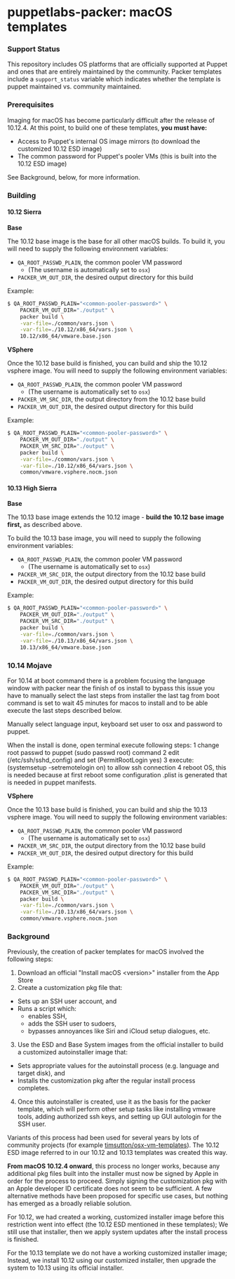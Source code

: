 # puppetlabs-packer: macOS templates

### Support Status

This repository includes OS platforms that are officially supported at Puppet and ones that are entirely maintained by the community. Packer templates include a `support_status` variable which indicates whether the template is puppet maintained vs. community maintained.

### Prerequisites

Imaging for macOS has become particularly difficult after the release of 10.12.4. At this point, to build one of these templates, **you must have:**

- Access to Puppet's internal OS image mirrors (to download the customized 10.12 ESD image)
- The common password for Puppet's pooler VMs (this is built into the 10.12 ESD image)

See Background, below, for more information.

### Building

#### 10.12 Sierra

**Base**

The 10.12 base image is the base for all other macOS builds. To build it, you will need to supply the following environment variables:

- `QA_ROOT_PASSWD_PLAIN`, the common pooler VM password
    - (The username is automatically set to `osx`)
- `PACKER_VM_OUT_DIR`, the desired output directory for this build

Example:

```bash
$ QA_ROOT_PASSWD_PLAIN="<common-pooler-password>" \
    PACKER_VM_OUT_DIR="./output" \
    packer build \
    -var-file=./common/vars.json \
    -var-file=./10.12/x86_64/vars.json \
    10.12/x86_64/vmware.base.json
```

**VSphere**

Once the 10.12 base build is finished, you can build and ship the 10.12 vsphere image. You will need to supply the following environment variables:

- `QA_ROOT_PASSWD_PLAIN`, the common pooler VM password
    - (The username is automatically set to `osx`)
- `PACKER_VM_SRC_DIR`, the output directory from the 10.12 base build
- `PACKER_VM_OUT_DIR`, the desired output directory for this build

Example:

```bash
$ QA_ROOT_PASSWD_PLAIN="<common-pooler-password>" \
    PACKER_VM_OUT_DIR="./output" \
    PACKER_VM_SRC_DIR="./output" \
    packer build \
    -var-file=./common/vars.json \
    -var-file=./10.12/x86_64/vars.json \
    common/vmware.vsphere.nocm.json
```

#### 10.13 High Sierra

**Base**

The 10.13 base image extends the 10.12 image - **build the 10.12 base image first,** as described above.

To build the 10.13 base image, you will need to supply the following environment variables:

- `QA_ROOT_PASSWD_PLAIN`, the common pooler VM password
    - (The username is automatically set to `osx`)
- `PACKER_VM_SRC_DIR`, the output directory from the 10.12 base build
- `PACKER_VM_OUT_DIR`, the desired output directory for this build

Example:

```bash
$ QA_ROOT_PASSWD_PLAIN="<common-pooler-password>" \
    PACKER_VM_OUT_DIR="./output" \
    PACKER_VM_SRC_DIR="./output" \
    packer build \
    -var-file=./common/vars.json \
    -var-file=./10.13/x86_64/vars.json \
    10.13/x86_64/vmware.base.json
```

### 10.14 Mojave

For 10.14 at boot command there is a problem focusing the language window with packer near the finish of os install
to bypass this issue you have to manually select the last steps from installer
the last tag from boot command is set to wait 45 minutes for macos to install and to be able execute the last steps described below.

Manually select language input, keyboard set user to osx and password to puppet.

When the install is done, open terminal execute following steps:
1 change root passwd to puppet (sudo passwd root) command
2 edit (/etc/ssh/sshd_config) and set (PermitRootLogin yes)
3 execute: (systemsetup -setremotelogin on) to allow ssh connection
4 reboot OS, this is needed because at first reboot some configuration .plist is generated that is needed in puppet manifests.

**VSphere**

Once the 10.13 base build is finished, you can build and ship the 10.13 vsphere image. You will need to supply the following environment variables:

- `QA_ROOT_PASSWD_PLAIN`, the common pooler VM password
    - (The username is automatically set to `osx`)
- `PACKER_VM_SRC_DIR`, the output directory from the 10.12 base build
- `PACKER_VM_OUT_DIR`, the desired output directory for this build

Example:

```bash
$ QA_ROOT_PASSWD_PLAIN="<common-pooler-password>" \
    PACKER_VM_OUT_DIR="./output" \
    PACKER_VM_SRC_DIR="./output" \
    packer build \
    -var-file=./common/vars.json \
    -var-file=./10.13/x86_64/vars.json \
    common/vmware.vsphere.nocm.json
```

### Background

Previously, the creation of packer templates for macOS involved the following steps:

1. Download an official "Install macOS \<version\>" installer from the App Store
2. Create a customization pkg file that:
  - Sets up an SSH user account, and
  - Runs a script which:
    - enables SSH,
    - adds the SSH user to sudoers,
    - bypasses annoyances like Siri and iCloud setup dialogues, etc.
3. Use the ESD and Base System images from the official installer to build a customized autoinstaller image that:
  - Sets appropriate values for the autoinstall process (e.g. language and target disk), and
  - Installs the customization pkg after the regular install process completes.
4. Once this autoinstaller is created, use it as the basis for the packer template, which will perform other setup tasks like installing vmware tools, adding authorized ssh keys, and setting up GUI autologin for the SSH user.

Variants of this process had been used for several years by lots of community projects (for example [timsutton/osx-vm-templates](https://github.com/timsutton/osx-vm-templates)). The 10.12 ESD image referred to in our 10.12 and 10.13 templates was created this way.

**From macOS 10.12.4 onward**, this process no longer works, because any additional pkg files built into the installer must now be signed by Apple in order for the process to proceed. Simply signing the customization pkg with an Apple developer ID certificate does not seem to be sufficient. A few alternative methods have been proposed for specific use cases, but nothing has emerged as a broadly reliable solution.

For 10.12, we had created a working, customized installer image before this restriction went into effect (the 10.12 ESD mentioned in these templates); We still use that installer, then we apply system updates after the install process is finished.

For the 10.13 template we do not have a working customized installer image; Instead, we install 10.12 using our customized installer, then upgrade the system to 10.13 using its official installer.
